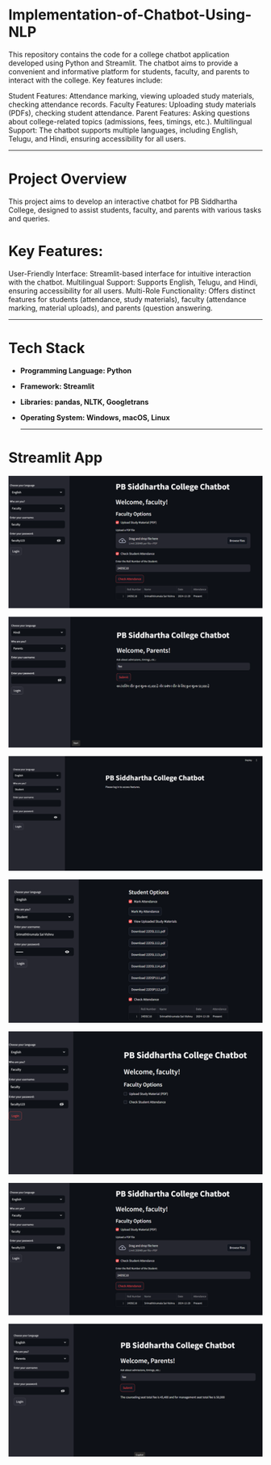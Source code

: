# Implementation-of-Chatbot-Using-NLP
This repository contains the code for a college chatbot application developed using Python and Streamlit. The chatbot aims to provide a convenient and informative platform for students, faculty, and parents to interact with the college. Key features include:

Student Features: Attendance marking, viewing uploaded study materials, checking attendance records.
Faculty Features: Uploading study materials (PDFs), checking student attendance.
Parent Features: Asking questions about college-related topics (admissions, fees, timings, etc.).
Multilingual Support: The chatbot supports multiple languages, including English, Telugu, and Hindi, ensuring accessibility for all users.

---

# Project Overview

This project aims to develop an interactive chatbot for PB Siddhartha College, designed to assist students, faculty, and parents with various tasks and queries.

# Key Features:

User-Friendly Interface: Streamlit-based interface for intuitive interaction with the chatbot.
Multilingual Support: Supports English, Telugu, and Hindi, ensuring accessibility for all users.
Multi-Role Functionality: Offers distinct features for students (attendance, study materials), faculty (attendance marking, material uploads), and parents (question answering.

---


# Tech Stack

- **Programming Language: Python**
- **Framework: Streamlit**
- **Libraries: pandas, NLTK, Googletrans**
- **Operating System: Windows, macOS, Linux**

  ---


# Streamlit App

![image](https://github.com/SRIMATHTIRUMALA/Implementation-of-Chatbot-Using-NLP/blob/main/Screenshot%20(8).png)


![image](https://github.com/SRIMATHTIRUMALA/Implementation-of-Chatbot-Using-NLP/blob/main/Screenshot%20(11).png)


![image](https://github.com/SRIMATHTIRUMALA/Implementation-of-Chatbot-Using-NLP/blob/main/Screenshot%20(2).png)


![image](https://github.com/SRIMATHTIRUMALA/Implementation-of-Chatbot-Using-NLP/blob/main/Screenshot%20(4).png)


![image](https://github.com/SRIMATHTIRUMALA/Implementation-of-Chatbot-Using-NLP/blob/main/Screenshot%20(5).png)


![image](https://github.com/SRIMATHTIRUMALA/Implementation-of-Chatbot-Using-NLP/blob/main/Screenshot%20(8).png)


![image](https://github.com/SRIMATHTIRUMALA/Implementation-of-Chatbot-Using-NLP/blob/main/Screenshot%20(9).png)




